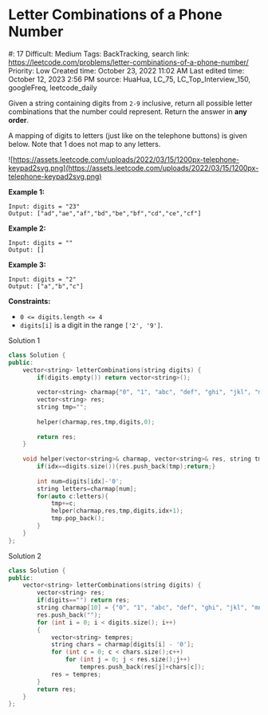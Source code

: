 # Letter Combinations of a Phone Number

#: 17
Difficult: Medium
Tags: BackTracking, search
link: https://leetcode.com/problems/letter-combinations-of-a-phone-number/
Priority: Low
Created time: October 23, 2022 11:02 AM
Last edited time: October 12, 2023 2:56 PM
source: HuaHua, LC_75, LC_Top_Interview_150, googleFreq, leetcode_daily

Given a string containing digits from `2-9` inclusive, return all possible letter combinations that the number could represent. Return the answer in **any order**.

A mapping of digits to letters (just like on the telephone buttons) is given below. Note that 1 does not map to any letters.

![https://assets.leetcode.com/uploads/2022/03/15/1200px-telephone-keypad2svg.png](https://assets.leetcode.com/uploads/2022/03/15/1200px-telephone-keypad2svg.png)

**Example 1:**

```
Input: digits = "23"
Output: ["ad","ae","af","bd","be","bf","cd","ce","cf"]

```

**Example 2:**

```
Input: digits = ""
Output: []

```

**Example 3:**

```
Input: digits = "2"
Output: ["a","b","c"]

```

**Constraints:**

- `0 <= digits.length <= 4`
- `digits[i]` is a digit in the range `['2', '9']`.

Solution 1

```cpp
class Solution {
public:
    vector<string> letterCombinations(string digits) {
        if(digits.empty()) return vector<string>();
        
        vector<string> charmap{"0", "1", "abc", "def", "ghi", "jkl", "mno", "pqrs", "tuv", "wxyz"};
        vector<string> res;
        string tmp="";
        
        helper(charmap,res,tmp,digits,0);
        
        return res;
    }
    
    void helper(vector<string>& charmap, vector<string>& res, string tmp, string digits, int idx){
        if(idx==digits.size()){res.push_back(tmp);return;}
        
        int num=digits[idx]-'0';
        string letters=charmap[num];
        for(auto c:letters){
            tmp+=c;
            helper(charmap,res,tmp,digits,idx+1);
            tmp.pop_back();
        }
    }
};
```

Solution 2

```cpp
class Solution {
public:
    vector<string> letterCombinations(string digits) {
        vector<string> res;
        if(digits=="") return res;
        string charmap[10] = {"0", "1", "abc", "def", "ghi", "jkl", "mno", "pqrs", "tuv", "wxyz"};
        res.push_back("");
        for (int i = 0; i < digits.size(); i++)
        {
            vector<string> tempres;
            string chars = charmap[digits[i] - '0'];
            for (int c = 0; c < chars.size();c++)
                for (int j = 0; j < res.size();j++)
                    tempres.push_back(res[j]+chars[c]);
            res = tempres;
        }
        return res;
    }
};
```